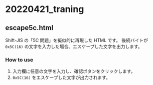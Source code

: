 # 20220421_traning

## escape5c.html

Shift-JIS の「5C 問題」を擬似的に再現した HTML です。
後続バイトが `0x5C(16)` の文字を入力した場合、エスケープした文字を出力します。

### How to use

1. 入力欄に任意の文字を入力し、確認ボタンをクリックします。
2. `0x5C(16)` をエスケープした文字が出力されます。
